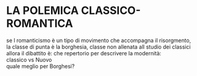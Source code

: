 # LA POLEMICA CLASSICO-ROMANTICA  
se l romanticismo è un tipo di movimento che accompagna il risorgmento,  
la classe di punta è la borghesia, classe non  allenata all studio dei classici  
allora il dibattito è: che repertorio per descrivere la modernità:  
classico vs Nuovo  
quale meglio per Borghesi?  
  
